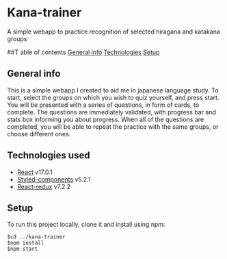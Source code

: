 # Kana-trainer

A simple webapp to practice recognition of selected hiragana and katakana groups

##T able of contents
[General info](#general-info)
[Technologies](#technologies)
[Setup](#setup)

## General info

This is a simple webapp I created to aid me in japanese language study.
To start, select the groups on which you wish to quiz yourself, and press start. You will be presented with a series of questions, in form of cards, to complete. The questions are immediately validated, with progress bar and stats box informing you about progress.
When all of the questions are completed, you will be able to repeat the practice with the same groups, or choose different ones.

## Technologies used

- [React](https://github.com/facebook/react) v17.0.1
- [Styled-components](https://github.com/styled-components/styled-components) v5.2.1
- [React-redux](https://github.com/reduxjs/react-redux) v7.2.2

## Setup

To run this project locally, clone it and install using npm:

```
$cd ../kana-trainer
$npm install
$npm start
```

